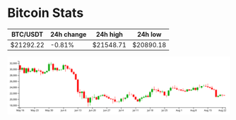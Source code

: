 # Bitcoin Stats

BTC/USDT|24h change|24h high|24h low|
|---|---|---|---|
|$21292.22|-0.81%|$21548.71|$20890.18|

<img src="./chart.svg">
